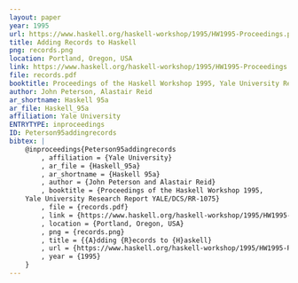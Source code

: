 ```yaml
---
layout: paper
year: 1995
url: https://www.haskell.org/haskell-workshop/1995/HW1995-Proceedings.pdf
title: Adding Records to Haskell
png: records.png
location: Portland, Oregon, USA
link: https://www.haskell.org/haskell-workshop/1995/HW1995-Proceedings.pdf
file: records.pdf
booktitle: Proceedings of the Haskell Workshop 1995, Yale University Research Report YALE/DCS/RR-1075
author: John Peterson, Alastair Reid
ar_shortname: Haskell 95a
ar_file: Haskell_95a
affiliation: Yale University
ENTRYTYPE: inproceedings
ID: Peterson95addingrecords
bibtex: |
    @inproceedings{Peterson95addingrecords
        , affiliation = {Yale University}
        , ar_file = {Haskell_95a}
        , ar_shortname = {Haskell 95a}
        , author = {John Peterson and Alastair Reid}
        , booktitle = {Proceedings of the Haskell Workshop 1995,
    Yale University Research Report YALE/DCS/RR-1075}
        , file = {records.pdf}
        , link = {https://www.haskell.org/haskell-workshop/1995/HW1995-Proceedings.pdf}
        , location = {Portland, Oregon, USA}
        , png = {records.png}
        , title = {{A}dding {R}ecords to {H}askell}
        , url = {https://www.haskell.org/haskell-workshop/1995/HW1995-Proceedings.pdf}
        , year = {1995}
    }
---
```


